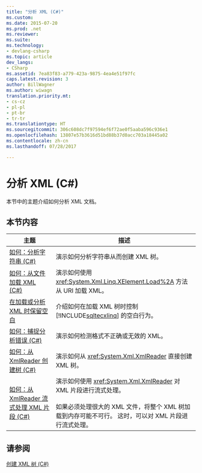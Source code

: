 ```yaml
---
title: "分析 XML (C#)"
ms.custom: 
ms.date: 2015-07-20
ms.prod: .net
ms.reviewer: 
ms.suite: 
ms.technology:
- devlang-csharp
ms.topic: article
dev_langs:
- CSharp
ms.assetid: 7ea83f83-a779-423a-9875-4ea4e51f97fc
caps.latest.revision: 3
author: BillWagner
ms.author: wiwagn
translation.priority.mt:
- cs-cz
- pl-pl
- pt-br
- tr-tr
ms.translationtype: HT
ms.sourcegitcommit: 306c608dc7f97594ef6f72ae0f5aaba596c936e1
ms.openlocfilehash: 13807e57b3616d51bd88b37d0acc703a18445a02
ms.contentlocale: zh-cn
ms.lasthandoff: 07/28/2017

---
```

# <a name="parsing-xml-c"></a>分析 XML (C#)
本节中的主题介绍如何分析 XML 文档。  
  
## <a name="in-this-section"></a>本节内容  
  
|主题|描述|  
|-----------|-----------------|  
|[如何：分析字符串 (C#)](../../../../csharp/programming-guide/concepts/linq/how-to-parse-a-string.md)|演示如何分析字符串从而创建 XML 树。|  
|[如何：从文件加载 XML (C#)](../../../../csharp/programming-guide/concepts/linq/how-to-load-xml-from-a-file.md)|演示如何使用 <xref:System.Xml.Linq.XElement.Load%2A> 方法从 URI 加载 XML。|  
|[在加载或分析 XML 时保留空白](../../../../csharp/programming-guide/concepts/linq/preserving-white-space-while-loading-or-parsing-xml1.md)|介绍如何在加载 XML 树时控制 [!INCLUDE[sqltecxlinq](~/includes/sqltecxlinq-md.md)] 的空白行为。|  
|[如何：捕捉分析错误 (C#)](../../../../csharp/programming-guide/concepts/linq/how-to-catch-parsing-errors.md)|演示如何检测格式不正确或无效的 XML。|  
|[如何：从 XmlReader 创建树 (C#)](../../../../csharp/programming-guide/concepts/linq/how-to-create-a-tree-from-an-xmlreader.md)|演示如何从 <xref:System.Xml.XmlReader> 直接创建 XML 树。|  
|[如何：从 XmlReader 流式处理 XML 片段 (C#)](../../../../csharp/programming-guide/concepts/linq/how-to-stream-xml-fragments-from-an-xmlreader.md)|演示如何使用 <xref:System.Xml.XmlReader> 对 XML 片段进行流式处理。<br /><br /> 如果必须处理很大的 XML 文件，将整个 XML 树加载到内存可能不可行。 这时，可以对 XML 片段进行流式处理。|  
  
## <a name="see-also"></a>请参阅  
 [创建 XML 树 (C#)](../../../../csharp/programming-guide/concepts/linq/creating-xml-trees.md)


